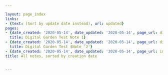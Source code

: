 ```yaml
---

layout: page_index
links:
- {text: (Sort by update date instead), url: updated}
pages:
- {date_created: '2020-05-14', date_updated: '2020-05-14', page_url: digital-garden-test-note-1,
  title: Digital Garden Test Note 1}
- {date_created: '2020-05-14', date_updated: '2020-05-14', page_url: digital-garden-test-note-2,
  title: Digital Garden Test $Note '2'}
- {date_created: '2020-05-14', date_updated: '2020-05-14', page_url: index, title: Notes}
title: All notes, sorted by creation date


---
```



